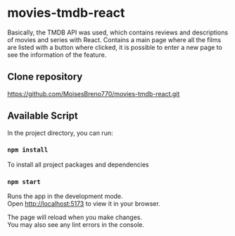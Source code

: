 # movies-tmdb-react
Basically, the TMDB API was used, which contains reviews and descriptions of movies and series with React. Contains a main page where all the films are listed with a button where clicked, it is possible to enter a new page to see the information of the feature.

## Clone repository

https://github.com/MoisesBreno770/movies-tmdb-react.git

## Available Script

In the project directory, you can run:

### `npm install`

To install all project packages and dependencies

### `npm start`

Runs the app in the development mode.\
Open [http://localhost:5173](http://localhost:5173) to view it in your browser.

The page will reload when you make changes.\
You may also see any lint errors in the console.

